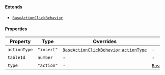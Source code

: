 #### Extends

* [`BaseActionClickBehavior`](BaseActionClickBehavior.md)

#### Properties

| Property                             | Type       | Overrides                                                                                                     | Inherited from                                                                                    |
| ------------------------------------ | ---------- | ------------------------------------------------------------------------------------------------------------- | ------------------------------------------------------------------------------------------------- |
| <a id="actiontype"></a> `actionType` | `"insert"` | [`BaseActionClickBehavior`](BaseActionClickBehavior.md).[`actionType`](BaseActionClickBehavior.md#actiontype) | -                                                                                                 |
| <a id="tableid"></a> `tableId`       | `number`   | -                                                                                                             | -                                                                                                 |
| <a id="type"></a> `type`             | `"action"` | -                                                                                                             | [`BaseActionClickBehavior`](BaseActionClickBehavior.md).[`type`](BaseActionClickBehavior.md#type) |
